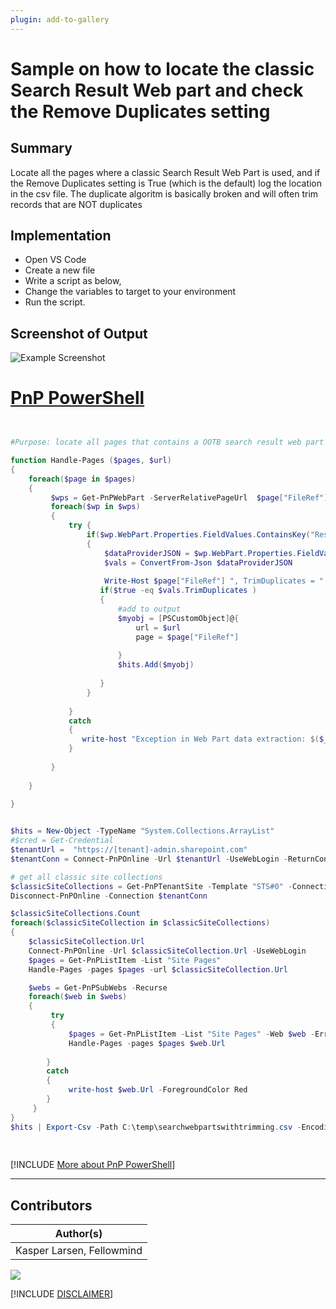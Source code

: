 ```yaml
---
plugin: add-to-gallery
---
```


# Sample on how to locate the classic Search Result Web part and check the Remove Duplicates setting

## Summary

Locate all the pages where a classic Search Result Web Part is used, and if the Remove Duplicates setting is True (which is the default) log the location in the csv file. The duplicate algoritm is basically broken and will often trim records that are NOT duplicates

## Implementation

- Open VS Code
- Create a new file
- Write a script as below,
- Change the variables to target to your environment
- Run the script.
 
## Screenshot of Output 

![Example Screenshot](assets/preview.png)

# [PnP PowerShell](#tab/pnpps)
```powershell


#Purpose: locate all pages that contains a OOTB search result web part ( for checking number of returned items + duplicat check)

function Handle-Pages ($pages, $url) 
{
    foreach($page in $pages)
    {
         $wps = Get-PnPWebPart -ServerRelativePageUrl  $page["FileRef"]
         foreach($wp in $wps)
         {
             try {
                 if($wp.WebPart.Properties.FieldValues.ContainsKey("ResultsPerPage"))
                 {
                     $dataProviderJSON = $wp.WebPart.Properties.FieldValues["DataProviderJSON"]
                     $vals = ConvertFrom-Json $dataProviderJSON
 
                     Write-Host $page["FileRef"] ", TrimDuplicates = " $vals.TrimDuplicates ", ResultsPerPage" $wp.WebPart.Properties.FieldValues["ResultsPerPage"]    
                    if($true -eq $vals.TrimDuplicates )
                    {
                        #add to output
                        $myobj = [PSCustomObject]@{
                            url = $url
                            page = $page["FileRef"]
                            
                        }
                        $hits.Add($myobj)
            
                    }
                 }
                 
             }
             catch 
             {
                write-host "Exception in Web Part data extraction: $($_.Exception)"    
             }
             
         }
                 
    }    
    
}


$hits = New-Object -TypeName "System.Collections.ArrayList"
#$cred = Get-Credential
$tenantUrl =  "https://[tenant]-admin.sharepoint.com"  
$tenantConn = Connect-PnPOnline -Url $tenantUrl -UseWebLogin -ReturnConnection

# get all classic site collections
$classicSiteCollections = Get-PnPTenantSite -Template "STS#0" -Connection $tenantConn
Disconnect-PnPOnline -Connection $tenantConn

$classicSiteCollections.Count
foreach($classicSiteCollection in $classicSiteCollections)
{
    $classicSiteCollection.Url
    Connect-PnPOnline -Url $classicSiteCollection.Url -UseWebLogin
    $pages = Get-PnPListItem -List "Site Pages" 
    Handle-Pages -pages $pages -url $classicSiteCollection.Url

    $webs = Get-PnPSubWebs -Recurse 
    foreach($web in $webs)
    {
         try
         {    
             $pages = Get-PnPListItem -List "Site Pages" -Web $web -ErrorAction Stop
             Handle-Pages -pages $pages $web.Url
             
        }
        catch
        {
             write-host $web.Url -ForegroundColor Red
        }
     }
}
$hits | Export-Csv -Path C:\temp\searchwebpartswithtrimming.csv -Encoding UTF8 -Delimiter "|" -Force -NoTypeInformation
   
   

```
[!INCLUDE [More about PnP PowerShell](../../docfx/includes/MORE-PNPPS.md)]
***

## Contributors

| Author(s) |
|-----------|
| Kasper Larsen, Fellowmind|


<img src="https://m365-visitor-stats.azurewebsites.net/script-samples/scripts/spo-update-search-result-webparts?labelText=Visitors" class="img-visitor" aria-hidden="true" />


[!INCLUDE [DISCLAIMER](../../docfx/includes/DISCLAIMER.md)]
